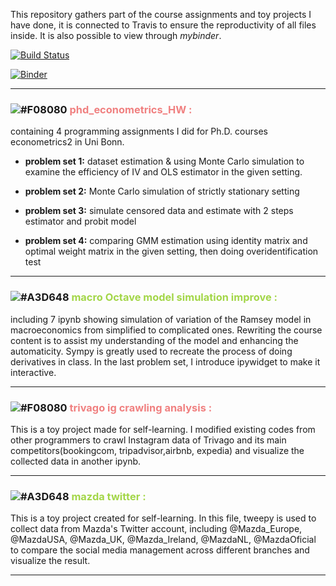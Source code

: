 This repository gathers part of the course assignments and toy projects I have done, it is connected to Travis to ensure the reproductivity of all files inside. It is also possible to view through _mybinder_.

[![Build Status](https://travis-ci.com/amanda8412383/toy-projects.svg?branch=main)](https://travis-ci.com/amanda8412383/toy-projects)

[![Binder](https://mybinder.org/badge_logo.svg)](https://mybinder.org/v2/gh/amanda8412383/Replication-testing/HEAD)

---
 
### ![#F08080](http://via.placeholder.com/15/F08080/000000?text=+) <span style="color:LIGHTCORAL">**phd_econometrics_HW :**</span> 
containing 4 programming assignments I did for Ph.D. courses econometrics2 in Uni Bonn.
    
   - **problem set 1:** dataset estimation & using Monte Carlo simulation to examine the efficiency of IV and OLS estimator in the given setting.

   - **problem set 2:** Monte Carlo simulation of strictly stationary setting

   - **problem set 3:** simulate censored data and estimate with 2 steps estimator and probit model

   - **problem set 4:** comparing GMM estimation using identity matrix and optimal weight matrix in the given setting, then doing overidentification test
---

### ![#A3D648](http://via.placeholder.com/15/a3d648/000000?text=+) <span style="color:#a3d648">**macro Octave model simulation improve :**</span>  

including 7 ipynb showing simulation of variation of the Ramsey model in macroeconomics from simplified to complicated ones. Rewriting the course content is to assist my understanding of the model and enhancing the automaticity. Sympy is greatly used to recreate the process of doing derivatives in class. In the last problem set, I introduce ipywidget to make it interactive.  

---
### ![#F08080](http://via.placeholder.com/15/F08080/000000?text=+) <span style="color:LIGHTCORAL">**trivago ig crawling analysis :**</span> 

This is a toy project made for self-learning. I modified existing codes from other programmers to crawl Instagram data of Trivago and its main competitors(bookingcom, tripadvisor,airbnb, expedia) and visualize the collected data in another ipynb.


---

### ![#A3D648](http://via.placeholder.com/15/a3d648/000000?text=+) <span style="color:#a3d648">**mazda twitter :**</span> 

This is a toy project created for self-learning. In this file, tweepy is used to collect data from Mazda's Twitter account, including @Mazda_Europe, @MazdaUSA, @Mazda_UK, @Mazda_Ireland, @MazdaNL, @MazdaOficial to compare the social media management across different branches and visualize the result.

---
<!-- ### ![#A3D648](https://via.placeholder.com/15/a3d648/000000?text=+) <span style="color:#a3d648">**macro Octave model simulation improve :**</span> 
--- -->
